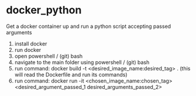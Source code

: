 # docker_python
Get a docker container up and run a python script accepting passed arguments

1. install docker
2. run docker
3. open powershell / (git) bash
4. navigate to the main folder using powershell / (git) bash
5. run command: docker build -t <desired_image_name:desired_tag> . (this will read the Dockerfile and run its commands)
6. run command: docker run -it <chosen_image_name:chosen_tag> <desired_argument_passed_1 desired_arguments_passed_2>
